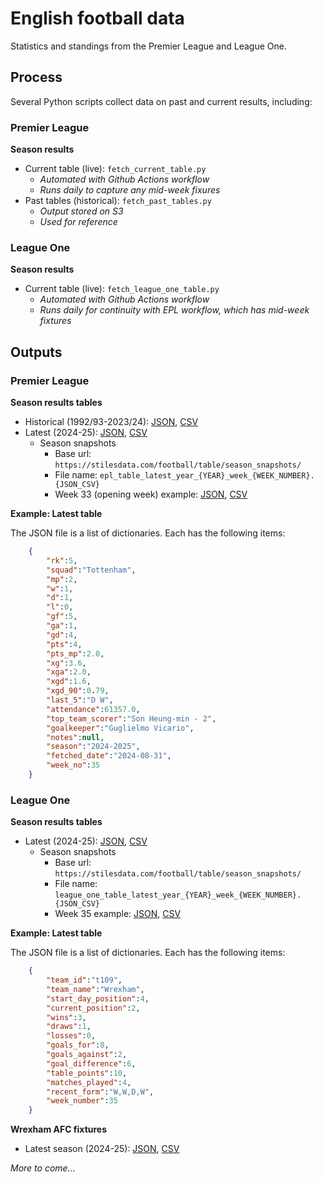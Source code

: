 # English football data
Statistics and standings from the Premier League and League One. 

## Process

Several Python scripts collect data on past and current results, including: 

### Premier League

**Season results**
- Current table (live): `fetch_current_table.py`
    - *Automated with Github Actions workflow* 
    - *Runs daily to capture any mid-week fixures* 
- Past tables (historical): `fetch_past_tables.py`
    - *Output stored on S3*
    - *Used for reference*

### League One

**Season results**
- Current table (live): `fetch_league_one_table.py`
    - *Automated with Github Actions workflow*
    - *Runs daily for continuity with EPL workflow, which has mid-week fixtures*

## Outputs

### Premier League

**Season results tables**
- Historical (1992/93-2023/24): [JSON](https://stilesdata.com/football/table/epl_table_past.json), [CSV](https://stilesdata.com/football/table/epl_table_past.csv)
- Latest (2024-25): [JSON](https://stilesdata.com/football/table/epl_table_latest.json), [CSV](https://stilesdata.com/football/table/epl_table_latest.csv)
    - Season snapshots 
        - Base url: `https://stilesdata.com/football/table/season_snapshots/`
        - File name: `epl_table_latest_year_{YEAR}_week_{WEEK_NUMBER}.{JSON_CSV}`
        - Week 33 (opening week) example: [JSON](https://stilesdata.com/football/table/season_snapshots/epl_table_latest_year_2024_week_33.json), [CSV](https://stilesdata.com/football/table/season_snapshots/epl_table_latest_year_2024_week_33.csv)

**Example: Latest table**

The JSON file is a list of dictionaries. Each has the following items:

```json
    {
        "rk":5,
        "squad":"Tottenham",
        "mp":2,
        "w":1,
        "d":1,
        "l":0,
        "gf":5,
        "ga":1,
        "gd":4,
        "pts":4,
        "pts_mp":2.0,
        "xg":3.6,
        "xga":2.0,
        "xgd":1.6,
        "xgd_90":0.79,
        "last_5":"D W",
        "attendance":61357.0,
        "top_team_scorer":"Son Heung-min - 2",
        "goalkeeper":"Guglielmo Vicario",
        "notes":null,
        "season":"2024-2025",
        "fetched_date":"2024-08-31",
        "week_no":35
    }
```

### League One
**Season results tables**
- Latest (2024-25): [JSON](https://stilesdata.com/football/table/league_one_table_latest.json), [CSV](https://stilesdata.com/football/table/league_one_table_latest.csv)
    - Season snapshots 
        - Base url: `https://stilesdata.com/football/table/season_snapshots/`
        - File name: `league_one_table_latest_year_{YEAR}_week_{WEEK_NUMBER}.{JSON_CSV}`
        - Week 35 example: [JSON](https://stilesdata.com/football/table/season_snapshots/league_one_table_latest_year_2024_week_35.json), [CSV](https://stilesdata.com/football/table/season_snapshots/league_one_table_latest_year_2024_week_35.csv)

**Example: Latest table**

The JSON file is a list of dictionaries. Each has the following items:

```json
    {
        "team_id":"t109",
        "team_name":"Wrexham",
        "start_day_position":4,
        "current_position":2,
        "wins":3,
        "draws":1,
        "losses":0,
        "goals_for":8,
        "goals_against":2,
        "goal_difference":6,
        "table_points":10,
        "matches_played":4,
        "recent_form":"W,W,D,W",
        "week_number":35
    }
```

**Wrexham AFC fixtures**
- Latest season (2024-25): [JSON](https://stilesdata.com/football/fixtures/wrexham_game_logs_league_one_2024_2025.json), [CSV](https://stilesdata.com/football/fixtures/wrexham_game_logs_league_one_2024_2025.csv)


*More to come...*
